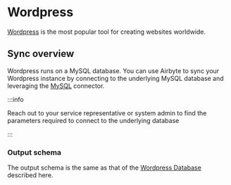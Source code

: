 # Wordpress

[Wordpress](https://wordpress.org/) is the most popular tool for creating websites worldwide.

## Sync overview

Wordpress runs on a MySQL database. You can use Airbyte to sync your Wordpress instance by connecting to the underlying MySQL database and leveraging the [MySQL](mysql.md) connector.

:::info

Reach out to your service representative or system admin to find the parameters required to connect to the underlying database

:::

### Output schema

The output schema is the same as that of the [Wordpress Database](https://codex.wordpress.org/Database_Description) described here.
